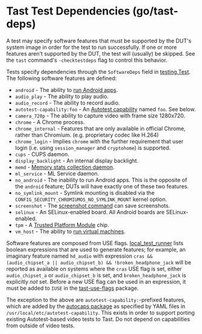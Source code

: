 # Tast Test Dependencies (go/tast-deps)

A test may specify software features that must be supported by the DUT's system
image in order for the test to run successfully. If one or more features aren't
supported by the DUT, the test will (usually) be skipped. See the `tast`
command's `-checktestdeps` flag to control this behavior.

Tests specify dependencies through the `SoftwareDeps` field in [testing.Test].
The following software features are defined:

*   `android` - The ability to [run Android apps].
*   `audio_play` - The ability to play audio.
*   `audio_record` - The ability to record audio.
*   `autotest-capability:foo` - An [Autotest capability] named `foo`. See below.
*   `camera_720p` - The ability to capture video with frame size 1280x720.
*   `chrome` - A Chrome process.
*   `chrome_internal` - Features that are only available in official Chrome,
    rather than Chromium. (e.g. proprietary codec like H.264)
*   `chrome_login` - Implies `chrome` with the further requirement that user
    login (i.e. using `session_manager` and `cryptohome`) is supported.
*   `cups` - CUPS daemon.
*   `display_backlight` - An internal display backlight.
*   `memd` - [Memory stats collection daemon].
*   `ml_service` - ML Service daemon.
*   `no_android` - The inability to run Android apps. This is the opposite of
    the `android` feature; DUTs will have exactly one of these two features.
*   `no_symlink_mount` - Symlink mounting is disabled via the
    `CONFIG_SECURITY_CHROMIUMOS_NO_SYMLINK_MOUNT` kernel option.
*   `screenshot` - The [screenshot command] can save screenshots.
*   `selinux` - An SELinux-enabled board. All Android boards are
    SELinux-enabled.
*   `tpm` - A [Trusted Platform Module] chip.
*   `vm_host` - The ability to [run virtual machines].

Software features are composed from USE flags. [local_test_runner] lists boolean
expressions that are used to generate features; for example, an imaginary
feature named `hd_audio` with expression `cras && (audio_chipset_a ||
audio_chipset_b) && !broken_headphone_jack` will be reported as available on
systems where the `cras` USE flag is set, either `audio_chipset_a` or
`audio_chipset_b` is set, and `broken_headphone_jack` is explicitly *not* set.
Before a new USE flag can be used in an expression, it must be added to `IUSE`
in the [tast-use-flags] package.

The exception to the above are `autotest-capability:`-prefixed features, which
are added by the [autocaps package] as specified by YAML files in
`/usr/local/etc/autotest-capability`. This exists in order to support porting
existing Autotest-based video tests to Tast. Do not depend on capabilities from
outside of video tests.

[testing.Test]: https://godoc.org/chromium.googlesource.com/chromiumos/platform/tast.git/src/chromiumos/tast/testing#Test
[run Android apps]: https://developer.android.com/topic/arc/
[Autotest capability]: https://chromium.googlesource.com/chromiumos/overlays/chromiumos-overlay/+/master/chromeos-base/autotest-capability-default/
[Memory stats collection daemon]: https://chromium.googlesource.com/chromiumos/platform2/+/master/metrics/memd/
[screenshot command]: https://chromium.googlesource.com/chromiumos/platform2/+/master/screenshot/
[Trusted Platform Module]: https://en.wikipedia.org/wiki/Trusted_Platform_Module
[run virtual machines]: https://chromium.googlesource.com/chromiumos/docs/+/master/containers_and_vms.md
[local_test_runner]: https://chromium.googlesource.com/chromiumos/platform/tast/+/master/src/chromiumos/cmd/local_test_runner/main.go
[tast-use-flags]: https://chromium.googlesource.com/chromiumos/overlays/chromiumos-overlay/+/master/chromeos-base/tast-use-flags/
[autocaps package]: https://godoc.org/chromium.googlesource.com/chromiumos/platform/tast.git/src/chromiumos/tast/autocaps/
